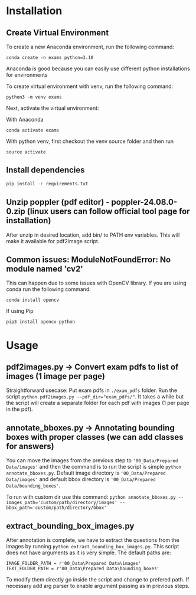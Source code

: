 # Installation


## Create Virtual Environment

To create a new Anaconda environment, run the following command:

```
conda create -n exams python=3.10
```
Anaconda is good because you can easily use different python installations for environments

To create virtual environment with venv, run the following command:

```
python3 -m venv exams
```

Next, activate the virtual environment:

With Anaconda
```
conda activate exams
```

With python venv, first checkout the venv source folder and then run
```
source activate 
```

## Install dependencies

```bash
pip install -r requirements.txt
```


## Unzip poppler (pdf editor) - poppler-24.08.0-0.zip (linux users can follow official tool page for installation)

After unzip in desired location, add bin/ to PATH env variables. This will make it available for pdf2image script.

## Common issues: ModuleNotFoundError: No module named 'cv2'

This can happen due to some issues with OpenCV library. If you are using conda run the following command: 
```
conda install opencv
```

If using Pip
```
pip3 install opencv-python
```

# Usage

## pdf2images.py -> Convert exam pdfs to list of images (1 image per page)

Straightforward usecase: Put exam pdfs in `./exam_pdfs` folder. Run the script `python pdf2images.py --pdf_dir="exam_pdfs/"`. It takes a while but the script will create a separate folder for each pdf with images (1 per page in the pdf).

## annotate_bboxes.py -> Annotating bounding boxes with proper classes (we can add classes for answers)

You can move the images from the previous step to `'00_Data/Prepared Data/images'` and then the command is to run the script is simple `python annotate_bboxes.py`. Default image directory is `'00_Data/Prepared Data/images'` and default bbox directory is `'00_Data/Prepared Data/bounding_boxes'`. 

To run with custom dir use this command: `python annotate_bboxes.py --images_path='custom/path/directory/images' --bbox_path='custom/path/directory/bbox'`

## extract_bounding_box_images.py

After annotation is complete, we have to extract the questions from the images by running  `python extract_bounding_box_images.py`. This script does not have arguments as  it is very simple. The default paths are: 
```
IMAGE_FOLDER_PATH = r'00_Data\Prepared Data\images'
TEXT_FOLDER_PATH = r'00_Data\Prepared Data\bounding_boxes'
```

To modify them directly go inside the script and change to prefered path. If necessary add arg parser to enable argument passing as in previous steps.